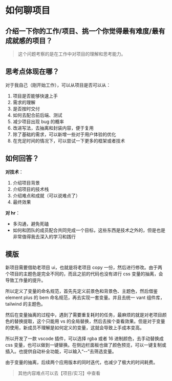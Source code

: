 # 如何聊项目

## **介绍一下你的工作/项目**、**挑一个你觉得最有难度/最有成就感的项目？**

> 这个问题考察的是在工作中对项目的理解和思考能力。

## 思考点体现在哪？

对于我自己（刚开始工作），可以从项目是否可以从：

1. 项目是否能够快速上手
2. 需求的理解
3. 是否按时交付
4. 如何去配合前后端、测试
5. 减少项目出现 bug 的概率
6. 改进写法，去抽离和封装内容，便于复用
7. 除了基础的需求，可以新增一些对于用户体验的优化
8. 在充足时间的情况下，可以尝试一下更多的框架或者技术

## 如何回答？

**对技术**：

1. 介绍项目背景
2. 介绍项目的技术栈
3. 介绍难点和成就（可以说难点了）
4. 最终效果

**对 hr**：

- 多沟通，避免死磕
- 如何和团队的成员配合共同完成一个目标，这些东西是技术之外的，但是也是非常值得我去深入的学习和践行

## 模版

新项目需要借助老项目 ui，也就是将老项目 copy 一份，然后进行修改。由于两个项目的主题色是完全不同的，而且之前的代码也没有进行 css 变量的抽离，会导致工作量的提升。

所以定义了变量的命名规范，首先先定义前景色和背景色、主题色，然后借鉴 element plus 的 bem 命名规范，再去实现一套变量。并且去统一 vant 组件库，tailwind 的主题色。

然后在变量抽离的过程中，遇到了需要重复耗时的任务，最麻烦的就是对老项目颜色的替换提取，这个只能用 vs 的全局替换，然后去挨个查看效果。但是对于变量的使用，新成员不理解是如何定义的变量，这就会导致上手成本变高。

所以开发了一款 vscode 插件，可以选择 rgba 或者 16 进制颜色，去手动替换成 css 变量，也可以做到一键替换。在侧边栏面板也做了颜色预览，可以一键复制或插入。也提供自动补全功能，可以输入“--”去筛选变量。

由于变量的抽离，后续两个应用版本的同时迭代，也减少了极大的时间耗费。

> 其他内容难点可以去【项目/实习】中查看
